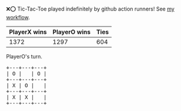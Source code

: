 :x::o: Tic-Tac-Toe played indefinitely by github action runners! See [my workflow](.github/workflows/play.yaml).

|PlayerX wins|PlayerO wins|Ties|
|-|-|-|
|1372|1297|604|

PlayerO's turn.

<pre>
+---+---+---+
| O |   | O |
+---+---+---+
| X | O |   |
+---+---+---+
| X | X |   |
+---+---+---+
</pre>
